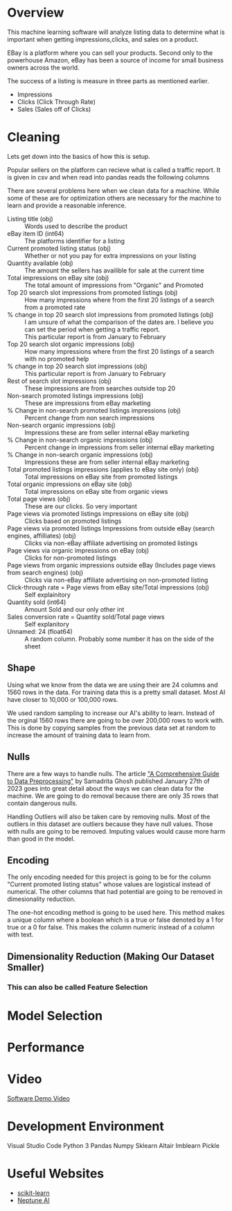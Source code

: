 # Overview

This machine learning software will analyze listing data to determine what is important when getting impressions,clicks, and sales on a product.

EBay is a platform where you can sell your products. Second only to the powerhouse Amazon, eBay has been a source of income for small business owners across the world.

The success of a listing is measure in three parts as mentioned earlier.

- Impressions
- Clicks (Click Through Rate)
- Sales (Sales off of Clicks)

# Cleaning
Lets get down into the basics of how this is setup.

Popular sellers on the platform can recieve what is called a traffic report. It is given in csv and when read into pandas reads the following columns

There are several problems here when we clean data for a machine. While some of these are for optimization others are necessary for the machine to learn and provide a reasonable inference.


<dl>
    <dt>Listing title (obj)</dt>
    <dd>Words used to describe the product </dd>
    <dt>eBay item ID (int64)</dt>
    <dd>The platforms identifier for a listing</dd>
    <dt>Current promoted listing status (obj)</dt>
    <dd>Whether or not you pay for extra impressions on your listing</dd>
    <dt>Quantity available (obj)</dt>
    <dd>The amount the sellers has availible for sale at the current time</dd>
    <dt>Total impressions on eBay site (obj)</dt>
    <dd>The total amount of impressions from "Organic" and Promoted </dd>
    <dt>Top 20 search slot impressions from promoted listings (obj)</dt>
    <dd>How many impressions where from the first 20 listings of a search from a promoted rate</dd>
    <dt>% change in top 20 search slot impressions from promoted listings (obj)</dt>
    <dd>I am unsure of what the comparison of the dates are. I believe you can set the period when getting a traffic report.</dd>   
    <dd>This particular report is from January to February</dd>
    <dt>Top 20 search slot organic impressions (obj)</dt>
    <dd>How many impressions where from the first 20 listings of a search with no promoted help</dd> 
    <dt>% change in top 20 search slot impressions (obj)</dt>
    <dd>This particular report is from January to February</dd>
    <dt>Rest of search slot impressions (obj)</dt>
    <dd>These impressions are from searches outside top 20</dd>
    <dt>Non-search promoted listings impressions (obj)</dt>
    <dd>These are impressions from eBay marketing</dd>
    <dt>% Change in non-search promoted listings impressions (obj)</dt>
    <dd>Percent change from non search impressions</dd>
    <dt>Non-search organic impressions (obj)</dt>
    <dd>Impressions these are from seller internal eBay marketing</dd>
    <dt>% Change in non-search organic impressions (obj)</dt>
    <dd>Percent change in impressions from seller internal eBay marketing</dd>
    <dt>% Change in non-search organic impressions (obj)</dt>
    <dd>Impressions these are from seller internal eBay marketing</dd>
    <dt>Total promoted listings impressions (applies to eBay site only) (obj)</dt> 
    <dd>Total impressions on eBay site from promoted listings</dd>
    <dt>Total organic impressions on eBay site (obj)</dt> 
    <dd>Total impressions on eBay site from organic views</dd>
    <dt>Total page views (obj)</dt> 
    <dd>These are our clicks. So very important</dd>
    <dt>Page views via promoted listings impressions on eBay site (obj)</dt>
    <dd>Clicks based on promoted listings</dd>
    <dt>Page views via promoted listings Impressions from outside eBay (search engines, affilliates) (obj) </dt> 
    <dd>Clicks via non-eBay affiliate advertising on promoted listings</dd>
    <dt>Page views via organic impressions on eBay (obj) </dt>
    <dd>Clicks for non-promoted listings</dd>
    <dt>Page views from organic impressions outside eBay (Includes page views from search engines) (obj)</dt>
    <dd>Clicks via non-eBay affiliate advertising on non-promoted listing</dd>
    <dt>Click-through rate = Page views from eBay site/Total impressions (obj) </dt>
    <dd>Self explainitory</dd>
    <dt>Quantity sold (int64)</dt>
    <dd>Amount Sold and our only other int</dd>
    <dt>Sales conversion rate = Quantity sold/Total page views</dt>
    <dd>Self explanitory</dd>
    <dt>Unnamed: 24 (float64)</dt>
    <dd>A random column. Probably some number it has on the side of the sheet</dd>
</dl>

## Shape

Using what we know from the data we are using their are 24 columns and 1560 rows in the data. For training data this is a pretty small dataset. Most AI have closer to 10,000 or 100,000 rows. 

We used random sampling to increase our AI's ability to learn. Instead of the orginal 1560 rows there are going to be over 200,000 rows to work with. This is done by copying samples from the previous data set at random to increase the amount of training data to learn from. 


## Nulls
There are a few ways to handle nulls. The article ["A Comprehensive Guide to Data Preprocessing"](https://neptune.ai/blog/data-preprocessing-guide) by Samadrita Ghosh published January 27th of 2023 goes into great detail about the ways we can clean data for the machine. We are going to do removal because there are only 35 rows that contain dangerous nulls. 

Handling Outliers will also be taken care by removing nulls. Most of the outliers in this dataset are outliers because they have null values. Those with nulls are going to be removed. Imputing values would cause more harm than good in the model.

## Encoding

The only encoding needed for this project is going to be for the column "Current promoted listing status" whose values are logistical instead of numerical. The other columns that had potential are going to be removed in dimesionality reduction.

The one-hot encoding method is going to be used here. This method makes a unique column where a boolean which is a true or false denoted by a 1 for true or a 0 for false. This makes the column numeric instead of a column with text.

## Dimensionality Reduction (Making Our Dataset Smaller)
### This can also be called Feature Selection

# Model Selection

# Performance

# Video

[Software Demo Video](http://youtube.link.goes.here)

# Development Environment

Visual Studio Code
Python 3
Pandas
Numpy
Sklearn
Altair
Imblearn
Pickle

# Useful Websites

* [scikit-learn](https://scikit-learn.org/stable/)
* [Neptune AI](https://neptune.ai/blog/data-preprocessing-guide)